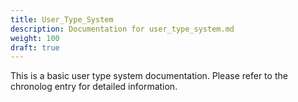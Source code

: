 ```yaml
---
title: User_Type_System
description: Documentation for user_type_system.md
weight: 100
draft: true
---
```


This is a basic user type system documentation. Please refer to the chronolog entry for detailed information.